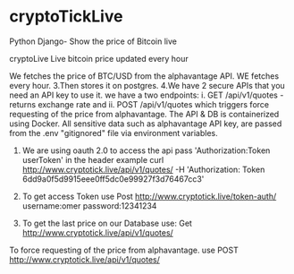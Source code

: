 # cryptoTickLive
Python Django- Show the price of Bitcoin live

cryptoLive
Live bitcoin price updated every hour

We fetches the price of BTC/USD from the alphavantage API.
WE fetches every hour. 3.Then stores it on postgres. 4.We have 2 secure APIs that you need an API key to use it.
we have a two endpoints: i. GET /api/v1/quotes - returns exchange rate and ii. POST /api/v1/quotes which triggers force requesting of the price from alphavantage.
The API & DB is containerized using Docker.
All sensitive data such as alphavantage API key, are passed from the .env "gitignored" file via environment variables.


1. We are using oauth 2.0 to access the api pass 'Authorization:Token userToken' in the header
example curl http://www.cryptotick.live/api/v1/quotes/ -H 'Authorization: Token 6dd9a0f5d9915eee0ff5dc0e99927f3d76467cc3'

2. To get access Token use Post http://www.cryptotick.live/token-auth/ 
username:omer
password:12341234


3. To get the last price on our Database use:
Get http://www.cryptotick.live/api/v1/quotes/

To force requesting of the price from alphavantage. use
POST http://www.cryptotick.live/api/v1/quotes/

